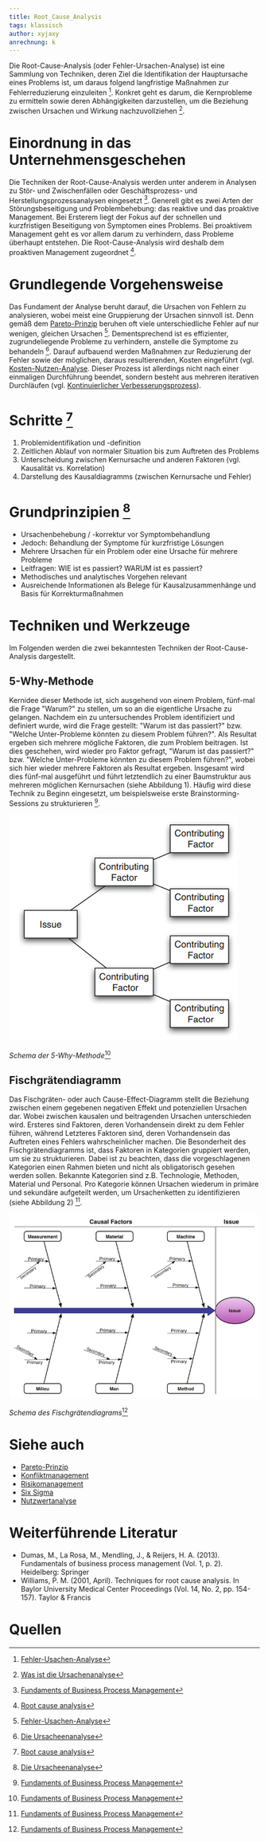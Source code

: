 ```yaml
---
title: Root_Cause_Analysis
tags: klassisch
author: xyjaxy
anrechnung: k
---
```


Die Root-Cause-Analysis (oder Fehler-Ursachen-Analyse) ist eine Sammlung von Techniken, deren Ziel die Identifikation der Hauptursache eines Problems ist, um daraus folgend langfristige Maßnahmen zur Fehlerreduzierung einzuleiten [^1]. Konkret geht es darum, die Kernprobleme zu ermitteln sowie deren Abhängigkeiten darzustellen, um die Beziehung zwischen Ursachen und Wirkung nachzuvollziehen [^2].

# Einordnung in das Unternehmensgeschehen
Die Techniken der Root-Cause-Analysis werden unter anderem in Analysen zu Stör- und Zwischenfällen oder Geschäftsprozess- und Herstellungsprozessanalysen eingesetzt [^5]. Generell gibt es zwei Arten der Störungsbeseitigung und Problembehebung: das reaktive und das proaktive Management. Bei Ersterem liegt der Fokus auf der schnellen und kurzfristigen Beseitigung von Symptomen eines Problems. Bei proaktivem Management geht es vor allem darum zu verhindern, dass Probleme überhaupt entstehen. Die Root-Cause-Analysis wird deshalb dem proaktiven Management zugeordnet [^4].

# Grundlegende Vorgehensweise
Das Fundament der Analyse beruht darauf, die Ursachen von Fehlern zu analysieren, wobei meist eine Gruppierung der Ursachen sinnvoll ist. Denn gemäß dem [Pareto-Prinzip](Pareto_Prinzip.md) beruhen oft viele unterschiedliche Fehler auf nur wenigen, gleichen Ursachen [^1]. Dementsprechend ist es effizienter, zugrundeliegende Probleme zu verhindern, anstelle die Symptome zu behandeln [^3].  Darauf aufbauend werden Maßnahmen zur Reduzierung der Fehler sowie der möglichen, daraus resultierenden, Kosten eingeführt (vgl. [Kosten-Nutzen-Analyse](Kosten_Nutzen_Analyse.md). Dieser Prozess ist allerdings nicht nach einer einmaligen Durchführung beendet, sondern besteht aus mehreren iterativen Durchläufen (vgl. [Kontinuierlicher Verbesserungsprozess](https://de.wikipedia.org/wiki/Kontinuierlicher_Verbesserungsprozess)).

# Schritte [^4]
1. Problemidentifikation und -definition
2. Zeitlichen Ablauf von normaler Situation bis zum Auftreten des Problems
3. Unterscheidung zwischen Kernursache und anderen Faktoren (vgl. Kausalität vs. Korrelation)
4. Darstellung des Kausaldiagramms (zwischen Kernursache und Fehler)

# Grundprinzipien [^3]
- Ursachenbehebung / -korrektur vor Symptombehandlung
- Jedoch: Behandlung der Symptome für kurzfristige Lösungen
- Mehrere Ursachen für ein Problem oder eine Ursache für mehrere Probleme
- Leitfragen: WIE ist es passiert? WARUM ist es passiert?
- Methodisches und analytisches Vorgehen relevant
- Ausreichende Informationen als Belege für Kausalzusammenhänge und Basis für Korrekturmaßnahmen

# Techniken und Werkzeuge
Im Folgenden werden die zwei bekanntesten Techniken der Root-Cause-Analysis dargestellt.
## 5-Why-Methode
Kernidee dieser Methode ist, sich ausgehend von einem Problem, fünf-mal die Frage "Warum?" zu stellen, um so an die eigentliche Ursache zu gelangen. 
Nachdem ein zu untersuchendes Problem identifiziert und definiert wurde, wird die Frage gestellt: "Warum ist das passiert?" bzw. "Welche Unter-Probleme könnten zu diesem Problem führen?". Als Resultat ergeben sich mehrere mögliche Faktoren, die zum Problem beitragen. Ist dies geschehen, wird wieder pro Faktor gefragt, "Warum ist das passiert?" bzw. "Welche Unter-Probleme könnten zu diesem Problem führen?", wobei sich hier wieder mehrere Faktoren als Resultat ergeben. Insgesamt wird dies fünf-mal ausgeführt und führt letztendlich zu einer Baumstruktur aus mehreren möglichen Kernursachen (siehe Abbildung 1). Häufig wird diese Technik zu Beginn eingesetzt, um beispielsweise erste Brainstorming-Sessions zu strukturieren [^5].

![Abbildung1](Root_Cause_Analysis/5-Why.png)

*Schema der 5-Why-Methode*[^5]

## Fischgrätendiagramm
Das Fischgräten- oder auch Cause-Effect-Diagramm stellt die Beziehung zwischen einem gegebenen negativen Effekt und potenziellen Ursachen dar. Wobei zwischen kausalen und beitragenden Ursachen unterschieden wird. Ersteres sind Faktoren, deren Vorhandensein direkt zu dem Fehler führen, während Letzteres Faktoren sind, deren Vorhandensein das Auftreten eines Fehlers wahrscheinlicher machen. Die Besonderheit des Fischgrätendiagramms ist, dass Faktoren in Kategorien gruppiert werden, um sie zu strukturieren. Dabei ist zu beachten, dass die vorgeschlagenen Kategorien einen Rahmen bieten und nicht als obligatorisch gesehen werden sollen. Bekannte Kategorien sind z.B. Technologie, Methoden, Material und Personal. Pro Kategorie können Ursachen wiederum in primäre und sekundäre aufgeteilt werden, um Ursachenketten zu identifizieren (siehe Abbildung 2) [^5].

![Abbildung2](Root_Cause_Analysis/Fishbone.png)

*Schema des Fischgrätendiagrams*[^5]

# Siehe auch

* [Pareto-Prinzip](Pareto_Prinzip.md)
* [Konfliktmanagement](Konfliktmanagement.md)
* [Risikomanagement](Risikomanagement.md)
* [Six Sigma](Six_Sigma.md)
* [Nutzwertanalyse](Nutzwertanalyse.md)

# Weiterführende Literatur

* Dumas, M., La Rosa, M., Mendling, J., & Reijers, H. A. (2013). Fundamentals of business process management (Vol. 1, p. 2). Heidelberg: Springer
* Williams, P. M. (2001, April). Techniques for root cause analysis. In Baylor University Medical Center Proceedings (Vol. 14, No. 2, pp. 154-157). Taylor & Francis

# Quellen

[^1]: [Fehler-Usachen-Analyse](https://de.wikipedia.org/wiki/Fehler-Ursachen-Analyse)
[^2]: [Was ist die Ursachenanalyse](https://asq.org/quality-resources/root-cause-analysis)
[^3]: [Die Ursacheenanalyse](https://www.tableau.com/de-de/learn/articles/root-cause-analysis)
[^4]: [Root cause analysis](https://en.wikipedia.org/wiki/Root_cause_analysis)
[^5]: [Fundaments of Business Process Management](http://fundamentals-of-bpm.org/)
